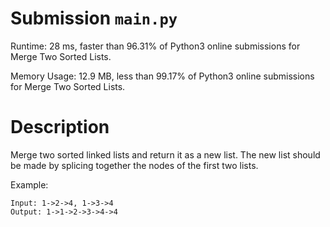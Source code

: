 # Submission `main.py`
Runtime: 28 ms, faster than 96.31% of Python3 online submissions for Merge Two Sorted Lists.

Memory Usage: 12.9 MB, less than 99.17% of Python3 online submissions for Merge Two Sorted Lists.

# Description
Merge two sorted linked lists and return it as a new list. The new list should be made by splicing together the nodes of the first two lists.

Example:
```
Input: 1->2->4, 1->3->4
Output: 1->1->2->3->4->4
```
